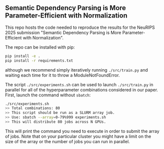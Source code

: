 ## Semantic Dependency Parsing is More Parameter-Efficient with Normalization

This repo hosts the code needed to reproduce the results for the NeuRIPS 2025 submission "Semantic Dependency Parsing is More Parameter-Efficient with Normalization".

The repo can be installed with pip:
```bash
pip install -e .
pip install -r requirements.txt
```
although we recommend simply iteratively running ``./src/train.py`` and waiting each time for it to throw a ModuleNotFoundError.

The script ``./src/experiments.sh`` can be used to launch ``./src/train.py`` in parallel for all of the hyperparameter combinations considered in our paper. First, launch the command without ``sbatch``:

```bash
./src/experiments.sh
>> Total combinations: 80
>> This script should be run as a SLURM array job.
>> Use: sbatch --array=0-79%999 experiments.sh
>> This will distribute 80 jobs across N GPUs.
```

This will print the command you need to execute in order to submit the array of jobs. Note that on your particular cluster you might have a limit on the size of the array or the number of jobs you can run in parallel.